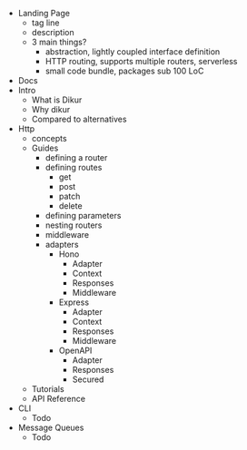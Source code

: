 - Landing Page
    - tag line
    - description
    - 3 main things?
        - abstraction, lightly coupled interface definition
        - HTTP routing, supports multiple routers, serverless
        - small code bundle, packages sub 100 LoC
- Docs
- Intro
    - What is Dikur
    - Why dikur
    - Compared to alternatives
- Http
    - concepts
    - Guides
        - defining a router
        - defining routes
            - get
            - post
            - patch
            - delete
        - defining parameters
        - nesting routers
        - middleware
        - adapters
            - Hono
                - Adapter
                - Context
                - Responses
                - Middleware
            - Express
                - Adapter
                - Context
                - Responses
                - Middleware
            - OpenAPI
                - Adapter
                - Responses
                - Secured
    - Tutorials
    - API Reference
- CLI
    - Todo
- Message Queues
    - Todo